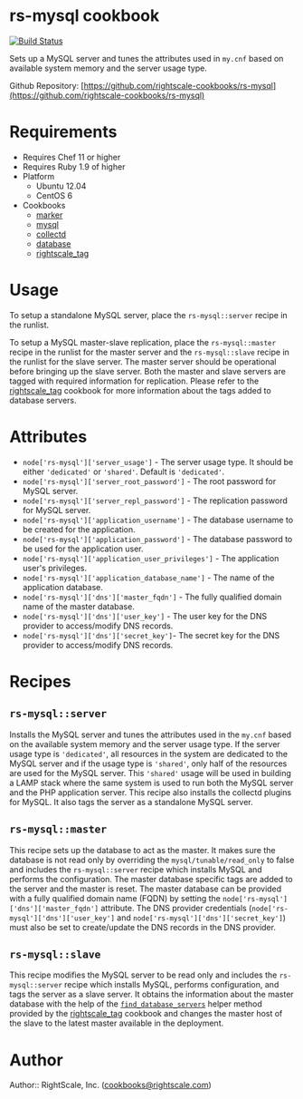 # rs-mysql cookbook

[![Build Status](https://travis-ci.org/rightscale-cookbooks/rs-mysql.png?branch=master)](https://travis-ci.org/rightscale-cookbooks/rs-mysql)

Sets up a MySQL server and tunes the attributes used in `my.cnf` based on available system memory and the server
usage type.

Github Repository: [https://github.com/rightscale-cookbooks/rs-mysql](https://github.com/rightscale-cookbooks/rs-mysql)

# Requirements

* Requires Chef 11 or higher
* Requires Ruby 1.9 of higher
* Platform
  * Ubuntu 12.04
  * CentOS 6
* Cookbooks
  * [marker](http://community.opscode.com/cookbooks/marker)
  * [mysql](http://community.opscode.com/cookbooks/mysql)
  * [collectd](https://github.com/EfrainOlivares/chef-collectd)
  * [database](http://community.opscode.com/cookbooks/database)
  * [rightscale_tag](http://community.opscode.com/cookbooks/rightscale_tag)

# Usage

To setup a standalone MySQL server, place the `rs-mysql::server` recipe in the runlist.

To setup a MySQL master-slave replication, place the `rs-mysql::master` recipe in the runlist for the master
server and the `rs-mysql::slave` recipe in the runlist for the slave server. The master server should be
operational before bringing up the slave server. Both the master and slave servers are tagged with required
information for replication. Please refer to the [rightscale_tag] cookbook for more information about the tags
added to database servers.

# Attributes

* `node['rs-mysql']['server_usage']` - The server usage type. It should be either `'dedicated'` or `'shared'`.
  Default is `'dedicated'`.
* `node['rs-mysql']['server_root_password']` - The root password for MySQL server.
* `node['rs-mysql']['server_repl_password']` - The replication password for MySQL server.
* `node['rs-mysql']['application_username']` - The database username to be created for the application.
* `node['rs-mysql']['application_password']` - The database password to be used for the application user.
* `node['rs-mysql']['application_user_privileges']` - The application user's privileges.
* `node['rs-mysql']['application_database_name']` - The name of the application database.
* `node['rs-mysql']['dns']['master_fqdn']` - The fully qualified domain name of the master database.
* `node['rs-mysql']['dns']['user_key']` - The user key for the DNS provider to access/modify DNS
records.
* `node['rs-mysql']['dns']['secret_key']`- The secret key for the DNS provider to access/modify DNS
records.

# Recipes

## `rs-mysql::server`

Installs the MySQL server and tunes the attributes used in the `my.cnf` based on the available system memory
and the server usage type. If the server usage type is `'dedicated'`, all resources in the system are dedicated
to the MySQL server and if the usage type is `'shared'`, only half of the resources are used for the MySQL server.
This `'shared'` usage will be used in building a LAMP stack where the same system is used to run both the MySQL
server and the PHP application server. This recipe also installs the collectd plugins for MySQL. It also tags
the server as a standalone MySQL server.

## `rs-mysql::master`

This recipe sets up the database to act as the master. It makes sure the database is not read only by overriding
the `mysql/tunable/read_only` to false and includes the `rs-mysql::server` recipe which installs MySQL and
performs the configuration. The master database specific tags are added to the server and the master is reset.
The master database can be provided with a fully qualified domain name (FQDN) by setting the
`node['rs-mysql']['dns']['master_fqdn']` attribute. The DNS provider credentials
(`node['rs-mysql']['dns']['user_key']` and `node['rs-mysql']['dns']['secret_key']`) must also be set
to create/update the DNS records in the DNS provider.

## `rs-mysql::slave`

This recipe modifies the MySQL server to be read only and includes the `rs-mysql::server` recipe which installs
MySQL, performs configuration, and tags the server as a slave server. It obtains the information about the master
database with the help of the [`find_database_servers`] helper method provided by
the [rightscale_tag] cookbook and changes the master host of the slave to the latest master
available in the deployment.

[rightscale_tag]: https://github.com/rightscale-cookbooks/rightscale_tag/blob/master/README.md
[`find_database_servers`]: https://github.com/rightscale-cookbooks/rightscale_tag#find_database_servers

# Author

Author:: RightScale, Inc. (<cookbooks@rightscale.com>)
